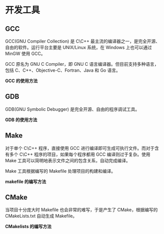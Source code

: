 # 开发工具

## GCC

GCC(GNU Compiler Collection) 是 C\C++ 最主流的编译器之一，是完全开源、自由的软件。运行平台主要是 UNIX/Linux 系统，在 Windows 上也可以通过 MinGW 使用 GCC。

GCC 原名为 GNU C Compiler，即 GNU C 语言编译器。但目前支持多种语言， 包括 C、C++、Objective-C、Fortran、Java 和 Go 语言。

**GCC 的使用方法**

## GDB

GDB(GNU Symbolic Debugger) 是完全开源、自由的程序调试工具。

**GDB 的使用方法**

## Make

对于单个 C\C++ 程序，直接使用 GCC 进行编译即可生成可执行文件。而对于含有多个 C\C++ 程序的项目，如果每个程序都用 GCC 编译则过于复杂。使用 Make 工具可以简明地表示文件之间的包含关系，自动完成编译。

Make 工具根据编写的 Makefile 处理项目的构建和编译。

**makefile 的编写方法**

## CMake

当项目十分庞大时 Makefile 也会非常的难写，于是产生了 CMake，根据编写的 CMakeLists.txt 自动生成 Makefile。

**CMakelists 的编写方法**

